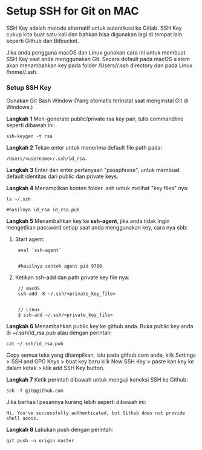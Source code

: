 # Setup SSH for Git on MAC

SSH Key adalah metode alternatif untuk autentikasi ke Gitlab. SSH Key cukup kita buat satu kali dan bahkan bisa digunakan lagi di tempat lain seperti Github dan Bitbucket.

Jika anda pengguna macOS dan Linux gunakan cara ini untuk membuat SSH Key saat anda menggunakan Git. Secara default pada macOS sistem akan menambahkan key pada folder /Users/<username>/.ssh directory dan pada Linux /home/<username>/.ssh.


### Setup SSH Key

Gunakan Git Bash Window (Yang otomatis terinstal saat menginstal Git di Windows.)

**Langkah 1** Men-generate public/private rsa key pair, tulis commandline seperti dibawah ini: 

	ssh-keygen -t rsa

**Langkah 2** Tekan enter untuk menerima default file path pada:

	/Users/<username>/.ssh/id_rsa.

**Langkah 3** Enter dan enter pertanyaan "passphrase", untuk membuat default identitas dari public dan private keys.

**Langkah 4** Menampilkan konten folder .ssh untuk melihat "key files" nya:

	ls ~/.ssh
	
	#hasilnya id_rsa id_rsa.pub

**Langkah 5** Menambahkan key ke **ssh-agent**, jika anda tidak ingin mengetikan password setiap saat anda menggunakan key, cara nya sbb:

1. Start agent:

		eval `ssh-agent`
		
	
		#hasilnya contoh agent pid 9700
	
2. Ketikan ssh-add dan path private key file nya:

		// macOS
		ssh-add -K ~/.ssh/<private_key_file>
		
		
		// Linux
		$ ssh-add ~/.ssh/<private_key_file>



**Langkah 6** Menambahkan public key ke github anda.
Buka public key anda di ~/.ssh/id_rsa.pub atau dengan perintah:

	cat ~/.ssh/id_rsa.pub

Copy semua teks yang ditampilkan, lalu pada github.com anda, klik Settings > SSH and GPG Keys > buat key baru klik New SSH Key > paste kan key ke dalam kotak > klik add SSH Key button.

**Langkah 7** Ketik perintah dibawah untuk menguji koneksi SSH ke Github:

	ssh -T git@github.com

Jika berhasil pesannya kurang lebih seperti dibawah ini:

	Hi, You've successfully authenticated, but Github does not provide shell acess.

**Langkah 8** Lakukan push dengan perintah:

	git push -u origin master





